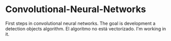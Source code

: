 # Convolutional-Neural-Networks
First steps in convolutional neural networks. The goal is development a detection objects algorithm.
El algoritmo no está vectorizado. I'm working in it.
